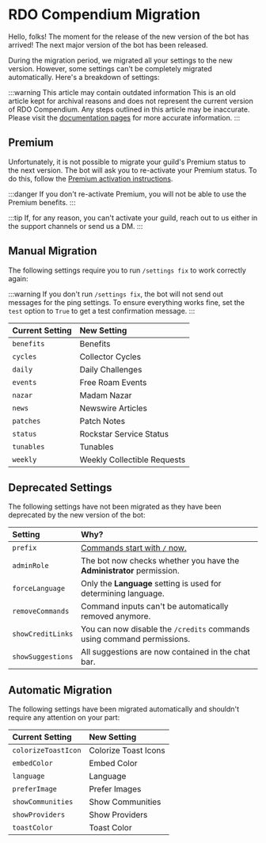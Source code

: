 # RDO Compendium Migration

Hello, folks! The moment for the release of the new version of the bot has arrived! The next major version of the bot has been released.

During the migration period, we migrated all your settings to the new version. However, some settings can't be completely migrated automatically. Here's a breakdown of settings:

<!--truncate-->

:::warning This article may contain outdated information
This is an old article kept for archival reasons and does not represent the current version of RDO Compendium. Any steps outlined in this article may be inaccurate. Please visit the [documentation pages](/wiki/faq) for more accurate information.
:::

## Premium

Unfortunately, it is not possible to migrate your guild's Premium status to the next version. The bot will ask you to re-activate your Premium status. To do this, follow the [Premium activation instructions](/wiki/guides/premium).

:::danger
If you don't re-activate Premium, you will not be able to use the Premium benefits.
:::

:::tip
If, for any reason, you can't activate your guild, reach out to us either in the support channels or send us a DM.
:::

## Manual Migration

The following settings require you to run `/settings fix` to work correctly again:

:::warning
If you don't run `/settings fix`, the bot will not send out messages for the ping settings. To ensure everything works fine, set the `test` option to `True` to get a test confirmation message.
:::

| Current Setting | New Setting                 |
| :-------------- | :-------------------------- |
| `benefits`      | Benefits                    |
| `cycles`        | Collector Cycles            |
| `daily`         | Daily Challenges            |
| `events`        | Free Roam Events            |
| `nazar`         | Madam Nazar                 |
| `news`          | Newswire Articles           |
| `patches`       | Patch Notes                 |
| `status`        | Rockstar Service Status     |
| `tunables`      | Tunables                    |
| `weekly`        | Weekly Collectible Requests |

## Deprecated Settings

The following settings have not been migrated as they have been deprecated by the new version of the bot:

| Setting           | Why?                                                                         |
| :---------------- | :--------------------------------------------------------------------------- |
| `prefix`          | [Commands start with `/` now.](/news/2022/03/01/message-command-deprecation) |
| `adminRole`       | The bot now checks whether you have the **Administrator** permission.        |
| `forceLanguage`   | Only the **Language** setting is used for determining language.              |
| `removeCommands`  | Command inputs can't be automatically removed anymore.                       |
| `showCreditLinks` | You can now disable the `/credits` commands using command permissions.       |
| `showSuggestions` | All suggestions are now contained in the chat bar.                           |

## Automatic Migration

The following settings have been migrated automatically and shouldn't require any attention on your part:

| Current Setting     | New Setting          |
| :------------------ | :------------------- |
| `colorizeToastIcon` | Colorize Toast Icons |
| `embedColor`        | Embed Color          |
| `language`          | Language             |
| `preferImage`       | Prefer Images        |
| `showCommunities`   | Show Communities     |
| `showProviders`     | Show Providers       |
| `toastColor`        | Toast Color          |
